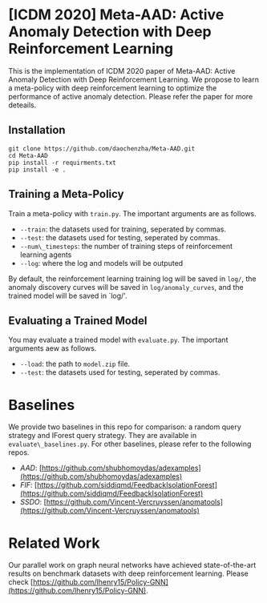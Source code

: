# [ICDM 2020] Meta-AAD: Active Anomaly Detection with Deep Reinforcement Learning

This is the implementation of ICDM 2020 paper of Meta-AAD: Active Anomaly Detection with Deep Reinforcement Learning. We propose to learn a meta-policy with deep reinforcement learning to optimize the performance of active anomaly detection. Please refer the paper for more deteails.

## Installation
```
git clone https://github.com/daochenzha/Meta-AAD.git
cd Meta-AAD
pip install -r requirments.txt
pip install -e .
```

## Training a Meta-Policy
Train a meta-policy with `train.py`. The important arguments are as follows.

*   `--train`: the datasets used for training, seperated by commas.
*   `--test`: the datasets used for testing, seperated by commas.
*   `--num\_timesteps`: the number of training steps of reinforcement learning agents
*   `--log`: where the log and models will be outputed

By default, the reinforcement learning training log will be saved in `log/`, the anomaly discovery curves will be saved in `log/anomaly_curves`, and the trained model will be saved in `log/'.

## Evaluating a Trained Model
You may evaluate a trained model with `evaluate.py`. The important arguments aew as follows.

*   `--load`: the path to `model.zip` file.
*   `--test`: the datasets used for testing, seperated by commas.

# Baselines
We provide two baselines in this repo for comparison: a random query strategy and IForest query strategy. They are available in `evaluate\_baselines.py`. For other baselines, please refer to the following repos.

*   *AAD*: [https://github.com/shubhomoydas/adexamples](https://github.com/shubhomoydas/adexamples)
*   *FIF*: [https://github.com/siddiqmd/FeedbackIsolationForest](https://github.com/siddiqmd/FeedbackIsolationForest)
*   *SSDO*: [https://github.com/Vincent-Vercruyssen/anomatools](https://github.com/Vincent-Vercruyssen/anomatools)

# Related Work
Our parallel work on graph neural networks have achieved state-of-the-art results on benchmark datasets with deep reinforcement learning. Please check [https://github.com/lhenry15/Policy-GNN](https://github.com/lhenry15/Policy-GNN).
